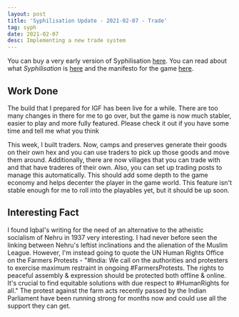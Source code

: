 ```yaml
---
layout: post
title: 'Syphilisation Update - 2021-02-07 - Trade'
tag: syph
date: 2021-02-07
desc: Implementing a new trade system
---
```



You can buy a very early version of Syphilisation [here](https://whynotgames.itch.io/nikhil-murthys-syphilisation). You can read about what *Syphilisation* is [here](/blog/syph/announce) and the manifesto for the game [here](/blog/syph/newManifesto).

## Work Done

The build that I prepared for IGF has been live for a while. There are too many changes in there for me to go over, but the game is now much stabler, easier to play and more fully featured. Please check it out if you have some time and tell me what you think


This week, I built traders. Now, camps and preserves generate their goods on their own hex and you can use traders to pick up those goods and move them around. Additionally, there are now villages that you can trade with and that have traderes of their own. Also, you can set up trading posts to manage this automatically. This should add some depth to the game economy and helps decenter the player in the game world. This feature isn't stable enough for me to roll into the playables yet, but it should be up soon.

## Interesting Fact

I found Iqbal's writing for the need of an alternative to the atheistic socialism of Nehru in 1937 very interesting. I had never before seen the linking between Nehru's leftist inclinations and the alienation of the Muslim League. However, I'm instead going to quote the UN Human Rights Office on the Farmers Protests - "#India: We call on the authorities and protesters to exercise maximum restraint in ongoing #FarmersProtests. The rights to peaceful assembly & expression should be protected both offline & online. It's crucial to find equitable solutions with due respect to #HumanRights for all." The protest against the farm acts recently passed by the Indian Parliament have been running strong for months now and could use all the support they can get.


